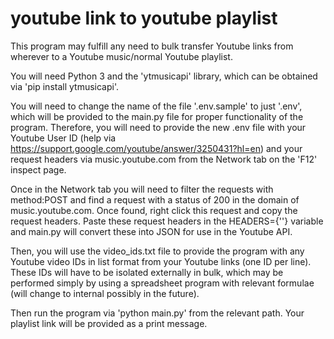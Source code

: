 # youtube link to youtube playlist

This program may fulfill any need to bulk transfer Youtube links from wherever to a Youtube music/normal Youtube playlist.

You will need Python 3 and the 'ytmusicapi' library, which can be obtained via 'pip install ytmusicapi'.



You will need to change the name of the file '.env.sample' to just '.env', which will be provided to the main.py file for proper functionality of the program. Therefore, you will need to provide the new .env file with your Youtube User ID (help via https://support.google.com/youtube/answer/3250431?hl=en) and your request headers via music.youtube.com from the Network tab on the 'F12' inspect page. 

Once in the Network tab you will need to filter the requests with method:POST and find a request with a status of 200 in the domain of music.youtube.com. Once found, right click this request and copy the request headers. Paste these request headers in the HEADERS={''} variable and main.py will convert these into JSON for use in the Youtube API.

Then, you will use the video_ids.txt file to provide the program with any Youtube video IDs in list format from your Youtube links (one ID per line). These IDs will have to be isolated externally in bulk, which may be performed simply by using a spreadsheet program with relevant formulae (will change to internal possibly in the future).

Then run the program via 'python main.py' from the relevant path. Your playlist link will be provided as a print message.